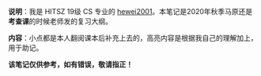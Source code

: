 **说明**：我是 HITSZ 19级 CS 专业的 [hewei2001](https://github.com/hewei2001)。本笔记是2020年秋季马原还是**考查课**的时候老师发的复习大纲。

**内容**：小点都是本人翻阅课本后补充上去的，高亮内容是根据我自己的理解加上，用于助记。

**该笔记仅供参考，如有错误，敬请指正！**

